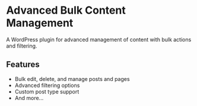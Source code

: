 <!-- Updated: 2025-07-31T09:45:00 - Update README with new features -->
<!-- Updated: 2025-06-29T12:00:00 - Improve plugin documentation -->
# Advanced Bulk Content Management

A WordPress plugin for advanced management of content with bulk actions and filtering.

## Features

- Bulk edit, delete, and manage posts and pages
- Advanced filtering options
- Custom post type support
- And more...


